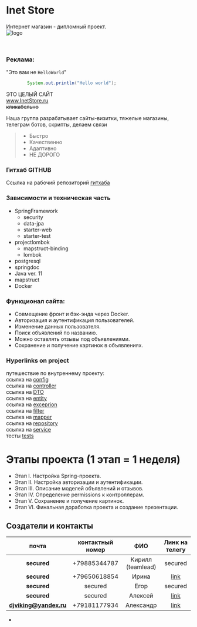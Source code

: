 # Inet Store  
Интернет магазин - дипломный проект.<br/>
![logo](https://самозанятые.рф/blog/wp-content/uploads/2020/03/kak_samozanyatomu_otkryt_internet_magazin.png)

<br>

### Реклама:<br>


"Это вам не `HelloWorld`"
```java
        System.out.println("Hello world");
```
 ЭТО ЦЕЛЫЙ САЙТ<br> 
www.InetStore.ru<br>
~~кликабельно~~

Наша группа разрабатывает сайты-визитки, тяжелые магазины, телеграм ботов, скрипты, делаем связи

>- Быстро<br>
>- Качественно<br>
>- Адаптивно<br>
>- НЕ ДОРОГО<br>



### Гитхаб GITHUB
Ссылка на рабочий репозиторий [гитхаба][1]

### Зависимости и техническая часть
- SpringFramework
  - security
  - data-jpa
  - starter-web
  - starter-test
- projectlombok
  - mapstruct-binding
  - lombok
- postgresql
- springdoc
- Java ver. 11
- mapstruct
- Docker

### Функционал сайта:
  - Совмещение фронт и бэк-энда через Docker.
  - Авторизация и аутентификация пользователей.
  - Изменение данных пользователя.
  - Поиск объявлений по названию.
  - Можно оставлять отзывы под объявлениями.
  - Сохранение и получение картинок в объявлениях.
  


### Hyperlinks on project
путешествие по внутреннему проекту:<br>
ссылка на [config](./src/main/java/ru/skypro/homework/config)<br>
ссылка на [controller](./src/main/java/ru/skypro/homework/controller)<br>
ссылка на [DTO](./src/main/java/ru/skypro/homework/dto)<br>
ссылка на [entity](./src/main/java/ru/skypro/homework/entity)<br>
ссылка на [exceprion](./src/main/java/ru/skypro/homework/exception)<br>
ссылка на [filter](./src/main/java/ru/skypro/homework/filter)<br>
ссылка на [mapper](./src/main/java/ru/skypro/homework/mapper)<br>
ссылка на [repository](./src/main/java/ru/skypro/homework/repository)<br>
ссылка на [service](./src/main/java/ru/skypro/homework/service)<br>
тесты [tests](./src/test)
# Этапы проекта (1 этап = 1 неделя)
- Этап I. Настройка Spring-проекта.   
- Этап II. Настройка авторизации и аутентификации.
- Этап III. Описание моделей объявлений и отзывов.
- Этап IV. Определение permissions к контроллерам.
- Этап V. Сохранение и получение картинок.
- Этап VI. Финальная доработка проекта и создание презентации.

## Создатели и контакты


|         почта          | контактный номер |        ФИО        |          Линк на телегу           |
|:----------------------:|:----------------:|:-----------------:|:---------------------------------:|
|      **secured**       |   +79885344787   | Кирилл (teamlead) |              secured              |
|      **secured**       |   +79650618854   |       Ирина       | [link](https://t.me/irina_irtova) |
|      **secured**       |     secured      |       Егор        |              secured              |
|      **secured**       |     secured      |      Алексей      |   [link](https://t.me/axel_27)    |
| **djviking@yandex.ru** |   +79181177934   |     Александр     |  [link](https://t.me/Djviking85)  |

- [1]: (https://github.com/kirillivanesko94/OnlineStore1)
